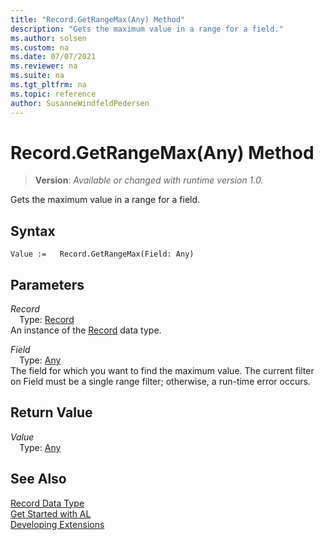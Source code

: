 ```yaml
---
title: "Record.GetRangeMax(Any) Method"
description: "Gets the maximum value in a range for a field."
ms.author: solsen
ms.custom: na
ms.date: 07/07/2021
ms.reviewer: na
ms.suite: na
ms.tgt_pltfrm: na
ms.topic: reference
author: SusanneWindfeldPedersen
---
```

[//]: # (START>DO_NOT_EDIT)
[//]: # (IMPORTANT:Do not edit any of the content between here and the END>DO_NOT_EDIT.)
[//]: # (Any modifications should be made in the .xml files in the ModernDev repo.)
# Record.GetRangeMax(Any) Method
> **Version**: _Available or changed with runtime version 1.0._

Gets the maximum value in a range for a field.


## Syntax
```AL
Value :=   Record.GetRangeMax(Field: Any)
```
## Parameters
*Record*  
&emsp;Type: [Record](record-data-type.md)  
An instance of the [Record](record-data-type.md) data type.  

*Field*  
&emsp;Type: [Any](../any/any-data-type.md)  
The field for which you want to find the maximum value. The current filter on Field must be a single range filter; otherwise, a run-time error occurs.
          


## Return Value
*Value*  
&emsp;Type: [Any](../any/any-data-type.md)  



[//]: # (IMPORTANT: END>DO_NOT_EDIT)
## See Also
[Record Data Type](record-data-type.md)  
[Get Started with AL](../../devenv-get-started.md)  
[Developing Extensions](../../devenv-dev-overview.md)